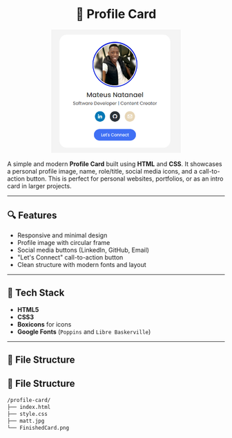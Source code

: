 <h1 align="center">💼 Profile Card</h1>

<p align="center">
  <img src="./FinishedCard.png" alt="Profile Card Preview" width="300"/>
</p>

A simple and modern **Profile Card** built using **HTML** and **CSS**. It showcases a personal profile image, name, role/title, social media icons, and a call-to-action button. This is perfect for personal websites, portfolios, or as an intro card in larger projects.

---

## 🔍 Features

- Responsive and minimal design
- Profile image with circular frame
- Social media buttons (LinkedIn, GitHub, Email)
- "Let's Connect" call-to-action button
- Clean structure with modern fonts and layout

---

## 🧱 Tech Stack

- **HTML5**
- **CSS3**
- **Boxicons** for icons
- **Google Fonts** (`Poppins` and `Libre Baskerville`)

---

## 📂 File Structure
## 📂 File Structure

```text
/profile-card/
├── index.html
├── style.css
├── matt.jpg
└── FinishedCard.png


